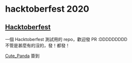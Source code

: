 # hacktoberfest 2020
## [Hacktoberfest](https://hacktoberfest.digitalocean.com/)
一個 Hacktoberfest 測試用的 repo，歡迎發 PR :DDDDDDDDD  
不管是甚麼有的沒的，發！都發！

[Cute_Panda](moe.r20.tw) 簽到